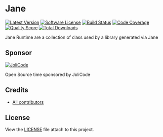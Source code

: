 # Jane


[![Latest Version](https://img.shields.io/github/release/janephp/runtime.svg?style=flat-square)](https://github.com/janephp/runtime/releases)
[![Software License](https://img.shields.io/badge/license-MIT-brightgreen.svg?style=flat-square)](LICENSE)
[![Build Status](https://img.shields.io/travis/janephp/runtime.svg?style=flat-square)](https://travis-ci.org/janephp/runtime)
[![Code Coverage](https://img.shields.io/scrutinizer/coverage/g/janephp/runtime.svg?style=flat-square)](https://scrutinizer-ci.com/g/janephp/runtime)
[![Quality Score](https://img.shields.io/scrutinizer/g/janephp/runtime.svg?style=flat-square)](https://scrutinizer-ci.com/g/janephp/runtime)
[![Total Downloads](https://img.shields.io/packagist/dt/jane/runtime.svg?style=flat-square)](https://packagist.org/packages/jane/runtime)

Jane Runtime are a collection of class used by a library generated via Jane

## Sponsor

[![JoliCode](https://jolicode.com/images/logo.svg)](https://jolicode.com)

Open Source time sponsored by JoliCode

## Credits

* [All contributors](https://github.com/jolicode/jane/graphs/contributors)

## License

View the [LICENSE](LICENSE) file attach to this project.

